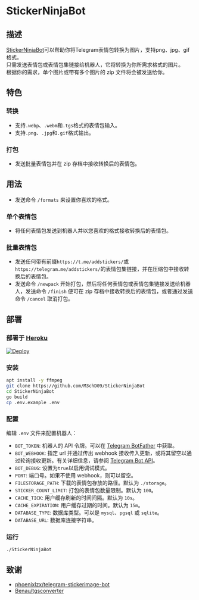 # StickerNinjaBot

## 描述
[StickerNinjaBot](https://t.me/StickerNinjaBot)可以帮助你将Telegram表情包转换为图片，支持png、jpg、gif格式。  
只需发送表情包或表情包集链接给机器人，它将转换为你所需求格式的图片。  
根据你的需求，单个图片或带有多个图片的 zip 文件将会被发送给你。  

## 特色
### 转换
* 支持`.webp`、`.webm`和`.tgs`格式的表情包输入。
* 支持`.png`、`.jpg`和`.gif`格式输出。
### 打包
* 发送批量表情包并在 zip 存档中接收转换后的表情包。

## 用法
* 发送命令 `/formats` 来设置你喜欢的格式。
### 单个表情包
* 将任何表情包发送到机器人并以您喜欢的格式接收转换后的表情包。
### 批量表情包
* 发送任何带有前缀`https://t.me/addstickers/`或`https://telegram.me/addstickers/`的表情包集链接，并在压缩包中接收转换后的表情包。
* 发送命令 `/newpack` 开始打包，然后将任何表情包或表情包集链接发送给机器人，发送命令 `/finish` 便可在 zip 存档中接收转换后的表情包，或者通过发送命令 `/cancel` 取消打包。

## 部署
### 部署于 [Heroku](https://heroku.com)
[![Deploy](https://www.herokucdn.com/deploy/button.svg)](https://heroku.com/deploy)
### 安装
```bash
apt install -y ffmpeg
git clone https://github.com/M3chD09/StickerNinjaBot
cd StickerNinjaBot
go build
cp .env.example .env
```
### 配置
编辑 `.env` 文件来配置机器人：
* `BOT_TOKEN`: 机器人的 API 令牌。可以在 [Telegram BotFather](https://telegram.me/botfather) 中获取。
* `BOT_WEBHOOK`: 指定 url 并通过传出 webhook 接收传入更新，或将其留空以通过轮询接收更新。有关详细信息，请参阅 [Telegram Bot API](https://core.telegram.org/bots/api#getting-updates)。
* `BOT_DEBUG`: 设置为`true`以启用调试模式。
* `PORT`: 端口号。如果不使用 webhook，则可以留空。
* `FILESTORAGE_PATH`: 下载的表情包存放的路径。默认为 `./storage`。
* `STICKER_COUNT_LIMIT`: 打包的表情包数量限制。默认为 `100`。
* `CACHE_TICK`: 用户缓存刷新的时间间隔。默认为 `10s`。
* `CACHE_EXPIRATION`: 用户缓存过期的时间。默认为 `15m`。
* `DATABASE_TYPE`: 数据库类型。可以是 `mysql`、`pgsql` 或 `sqlite`。
* `DATABASE_URL`: 数据库连接字符串。
### 运行
```bash
./StickerNinjaBot
```

## 致谢
* [phoenixlzx/telegram-stickerimage-bot](https://github.com/phoenixlzx/telegram-stickerimage-bot)
* [Benau/tgsconverter](https://github.com/Benau/tgsconverter)
